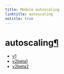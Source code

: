 ```yaml
---
title: Module autoscaling
linktitle: autoscaling
notitle: true
---
```


<div class="section" id="autoscaling">
<h1>autoscaling<a class="headerlink" href="#autoscaling" title="Permalink to this headline">¶</a></h1>
<div class="toctree-wrapper compound">
<ul>
<li class="toctree-l1"><a class="reference internal" href="v1/">v1</a></li>
<li class="toctree-l1"><a class="reference internal" href="v2beta1/">v2beta1</a></li>
<li class="toctree-l1"><a class="reference internal" href="v2beta2/">v2beta2</a></li>
</ul>
</div>
</div>
